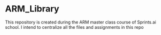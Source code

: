 # ARM_Library
This repository is created during the ARM master class course of Sprints.ai school. I intend to centralize all the files and assignments in this repo

